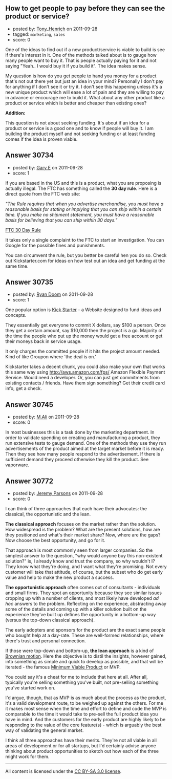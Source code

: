 ## How to get people to pay before they can see the product or service?

- posted by: [Tony_Henrich](https://stackexchange.com/users/-1/5619-tony-henrich) on 2011-09-28
- tagged: `marketing`, `sales`
- score: 0

One of the ideas to find out if a new product/service is viable to build is see if there's interest in it. One of the methods talked about is to gauge how many people want to buy it. That is people actually paying for it and not saying "Yeah.. I would buy it if you build it". The idea makes sense.

My question is how do you get people to hand you money for a product that's not out there yet but just an idea in your mind? Personally I don't pay for anything if I don't see it or try it. I don't see this happening unless it's a new unique product which will ease a lot of pain and they are willing to pay in advance or encourage me to build it. What about any other product like a product or service which is better and cheaper than existing ones?

**Addition:** 

This question is not about seeking funding. It's about if an idea for a product or service is a good one and to know if people will buy it. I am building the product myself and not seeking funding or at least funding comes if the idea is proven viable.



## Answer 30734

- posted by: [Gary E](https://stackexchange.com/users/-1/2587-gary-e) on 2011-09-28
- score: 1

<p>If you are based in the US and this is a product, what you are proposing is actually illegal. The FTC has something called the <strong>30 day rule</strong>. Here is a direct quote from the FTC web site:</p>

<p><em>"The Rule requires that when you advertise merchandise, you must have a reasonable basis for stating or implying that you can ship within a certain time. If you make no shipment statement, you must have a reasonable basis for believing that you can ship within 30 days."</em></p>

<p><a href="http://business.ftc.gov/documents/bus02-business-guide-mail-and-telephone-order-merchandise-rule" rel="nofollow">FTC 30 Day Rule</a> </p>

<p>It takes only a single complaint to the FTC to start an investigation. You can Google for the possible fines and punishments.</p>

<p>You can circumvent the rule, but you better be careful hen you do so. Check out Kickstarter.com for ideas on how test out an idea and get funding at the same time.</p>



## Answer 30735

- posted by: [Ryan Doom](https://stackexchange.com/users/-1/5655-ryan-doom) on 2011-09-28
- score: 1

<p>One popular option is <a href="http://www.kickstarter.com/" rel="nofollow">Kick Starter</a> - a Website designed to fund ideas and concepts.</p>

<p>They essentially get everyone to commit X dollars, say $100 a person. Once they get a certain amount, say $10,000 then the project is a go. Majority of the time the people who put up the money would get a free account or get their moneys back in service usage.</p>

<p>It only charges the committed people if it hits the project amount needed.  Kind of like Groupon where 'the deal is on.'</p>

<p>Kickstarter takes a decent chunk, you could also make your own that works this same way using <a href="http://aws.amazon.com/fps/" rel="nofollow">http://aws.amazon.com/fps/</a>  Amazon Flexible Payment Service.  Would need a developer.  Or, you can just get commitments from existing contacts / friends. Have them sign something? Get their credit card info, get a check.</p>



## Answer 30745

- posted by: [M.Ali](https://stackexchange.com/users/-1/13343-m-ali) on 2011-09-28
- score: 0

In most businesses this is a task done by the marketing department. In order to validate spending on creating and manufacturing a product, they run extensive tests to gauge demand. One of the methods they use they run advertisements of the product aimed at the target market before it is ready. Then they see how many people respond to the advertisement. If there is sufficient demand they proceed otherwise they kill the product. See vaporware. 


## Answer 30772

- posted by: [Jeremy Parsons](https://stackexchange.com/users/-1/4291-jeremy-parsons) on 2011-09-28
- score: 0

<p>I can think of three approaches that each have their advocates: the classical, the opportunistic and the lean.</p>

<p><strong>The classical approach</strong> focuses on the market rather than the solution. How widespread is the problem? What are the present solutions, how are they positioned and what's their market share? Now, where are the gaps? Now choose the best opportunity, and go for it.</p>

<p>That approach is most commonly seen from larger companies. So the simplest answer to the question, "why would anyone buy this non-existent solution?" is, I already know and trust the company, so why wouldn't I? They know what they're doing, and I want what they're promising. Not every customer will take that attitude, of course, but the subset who do get early value and help to make the new product a success.</p>

<p><strong>The opportunistic approach</strong> often comes out of consultants - individuals and small firms. They spot an opportunity because they see similar issues cropping up with a number of clients, and most likely have developed <em>ad hoc</em> answers to the problem. Reflecting on the experience, abstracting away some of the details and coming up with a killer solution built on the experience they've built up defines the opportunity in a bottom-up way (versus the top-down classical approach).</p>

<p>The early adopters and sponsors for the product are the exact same people who bought help at a day-rate. These are well-formed relationships, where there's trust and personal connection.</p>

<p>If those were top-down and bottom-up, <strong>the lean approach</strong> is a kind of <a href="http://en.wikipedia.org/wiki/Brownian_motion" rel="nofollow">Brownian motion</a>. Here the objective is to distil the insights, however gained, into something as simple and quick to develop as possible, and that will be iterated - the famous <a href="http://en.wikipedia.org/wiki/Minimum_viable_product" rel="nofollow">Minimum Viable Product</a> or MVP. </p>

<p>You could say it's a cheat for me to include that here at all. After all, typically you're selling something you've built, not pre-selling something you've started work on.</p>

<p>I'd argue, though, that as MVP is as much about the process as the product, it's a valid development route, to be weighed up against the others. For me it makes most sense when the time and effort to define and code the MVP is comparable to the time it would take to pre-sell the full product idea you have in mind. And the customers for the early product are highly likely to be responding to the value of the core feature(s) - which is arguably the best way of validating the general market.</p>

<p>I think all three approaches have their merits. They're not all viable in all areas of development or for all startups, but I'd certainly advise anyone thinking about product opportunities to sketch out how each of the three might work for them.</p>




---

All content is licensed under the [CC BY-SA 3.0 license](https://creativecommons.org/licenses/by-sa/3.0/).
